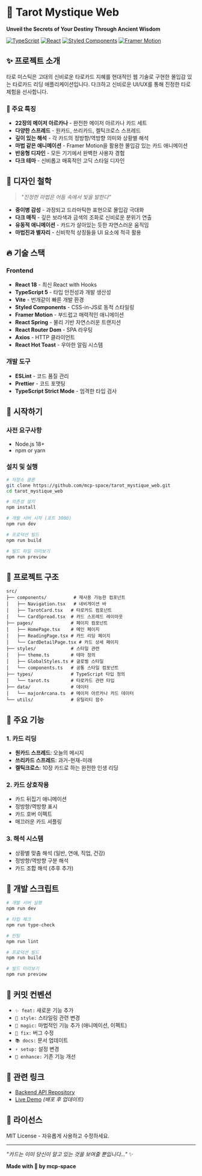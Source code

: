 # 🔮 Tarot Mystique Web

**Unveil the Secrets of Your Destiny Through Ancient Wisdom**

[![TypeScript](https://img.shields.io/badge/TypeScript-007ACC?style=for-the-badge&logo=typescript&logoColor=white)](https://www.typescriptlang.org/)
[![React](https://img.shields.io/badge/React-20232A?style=for-the-badge&logo=react&logoColor=61DAFB)](https://reactjs.org/)
[![Styled Components](https://img.shields.io/badge/styled--components-DB7093?style=for-the-badge&logo=styled-components&logoColor=white)](https://styled-components.com/)
[![Framer Motion](https://img.shields.io/badge/Framer%20Motion-black?style=for-the-badge&logo=framer&logoColor=blue)](https://www.framer.com/motion/)

## ✨ 프로젝트 소개

타로 미스틱은 고대의 신비로운 타로카드 지혜를 현대적인 웹 기술로 구현한 몰입감 있는 타로카드 리딩 애플리케이션입니다. 다크하고 신비로운 UI/UX를 통해 진정한 타로 체험을 선사합니다.

### 🌙 주요 특징

- **22장의 메이저 아르카나** - 완전한 메이저 아르카나 카드 세트
- **다양한 스프레드** - 원카드, 쓰리카드, 켈틱크로스 스프레드
- **깊이 있는 해석** - 각 카드의 정방향/역방향 의미와 상황별 해석
- **마법 같은 애니메이션** - Framer Motion을 활용한 몰입감 있는 카드 애니메이션
- **반응형 디자인** - 모든 기기에서 완벽한 사용자 경험
- **다크 테마** - 신비롭고 매혹적인 고딕 스타일 디자인

## 🎨 디자인 철학

> *"진정한 마법은 어둠 속에서 빛을 발한다"*

- **중이병 감성** - 과장되고 드라마틱한 표현으로 몰입감 극대화
- **다크 매직** - 깊은 보라색과 금색의 조화로 신비로운 분위기 연출
- **유동적 애니메이션** - 카드가 살아있는 듯한 자연스러운 움직임
- **마법진과 별자리** - 신비학적 상징들을 UI 요소에 적극 활용

## 🔥 기술 스택

### Frontend
- **React 18** - 최신 React with Hooks
- **TypeScript 5** - 타입 안전성과 개발 생산성
- **Vite** - 번개같이 빠른 개발 환경
- **Styled Components** - CSS-in-JS로 동적 스타일링
- **Framer Motion** - 부드럽고 매력적인 애니메이션
- **React Spring** - 물리 기반 자연스러운 트랜지션
- **React Router Dom** - SPA 라우팅
- **Axios** - HTTP 클라이언트
- **React Hot Toast** - 우아한 알림 시스템

### 개발 도구
- **ESLint** - 코드 품질 관리
- **Prettier** - 코드 포맷팅
- **TypeScript Strict Mode** - 엄격한 타입 검사

## 🚀 시작하기

### 사전 요구사항
- Node.js 18+ 
- npm or yarn

### 설치 및 실행

```bash
# 저장소 클론
git clone https://github.com/mcp-space/tarot_mystique_web.git
cd tarot_mystique_web

# 의존성 설치
npm install

# 개발 서버 시작 (포트 3000)
npm run dev

# 프로덕션 빌드
npm run build

# 빌드 파일 미리보기
npm run preview
```

## 📁 프로젝트 구조

```
src/
├── components/          # 재사용 가능한 컴포넌트
│   ├── Navigation.tsx   # 네비게이션 바
│   ├── TarotCard.tsx   # 타로카드 컴포넌트
│   └── CardSpread.tsx  # 카드 스프레드 레이아웃
├── pages/              # 페이지 컴포넌트
│   ├── HomePage.tsx    # 메인 페이지
│   ├── ReadingPage.tsx # 카드 리딩 페이지
│   └── CardDetailPage.tsx # 카드 상세 페이지
├── styles/             # 스타일 관련
│   ├── theme.ts        # 테마 정의
│   ├── GlobalStyles.ts # 글로벌 스타일
│   └── components.ts   # 공통 스타일 컴포넌트
├── types/              # TypeScript 타입 정의
│   └── tarot.ts        # 타로카드 관련 타입
├── data/               # 데이터
│   └── majorArcana.ts  # 메이저 아르카나 카드 데이터
└── utils/              # 유틸리티 함수
```

## 🎯 주요 기능

### 1. 카드 리딩
- **원카드 스프레드**: 오늘의 메시지
- **쓰리카드 스프레드**: 과거-현재-미래
- **켈틱크로스**: 10장 카드로 하는 완전한 인생 리딩

### 2. 카드 상호작용
- 카드 뒤집기 애니메이션
- 정방향/역방향 표시
- 카드 호버 이펙트
- 매끄러운 카드 셔플링

### 3. 해석 시스템
- 상황별 맞춤 해석 (일반, 연애, 직업, 건강)
- 정방향/역방향 구분 해석
- 카드 조합 해석 (추후 추가)

## 🌟 개발 스크립트

```bash
# 개발 서버 실행
npm run dev

# 타입 체크
npm run type-check

# 린팅
npm run lint

# 프로덕션 빌드
npm run build

# 빌드 미리보기
npm run preview
```

## 🎨 커밋 컨벤션

- `✨ feat:` 새로운 기능 추가
- `🎨 style:` 스타일링 관련 변경
- `🔮 magic:` 마법적인 기능 추가 (애니메이션, 이펙트)
- `🐛 fix:` 버그 수정
- `📚 docs:` 문서 업데이트
- `⚡ setup:` 설정 변경
- `🌟 enhance:` 기존 기능 개선

## 🔗 관련 링크

- [Backend API Repository](https://github.com/mcp-space/tarot_mystique_api)
- [Live Demo](https://tarot-mystique.vercel.app) *(배포 후 업데이트)*

## 📜 라이선스

MIT License - 자유롭게 사용하고 수정하세요.

---

*"카드는 이미 당신이 알고 있는 것을 보여줄 뿐입니다..."* ✨

**Made with 🔮 by mcp-space**
